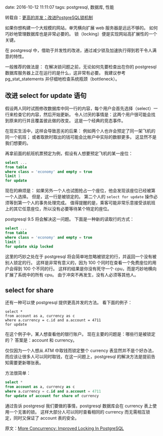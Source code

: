 date: 2016-10-12 11:11:07
tags: postgresql, 数据库, 性能


转载自：[更高的并发：改进PostgreSQL锁机制](http://www.csdn.net/article/2015-11-07/2826143)<br>

如果你想构建一个大规模的网站，单凭横向扩展 web 服务器是远远不够的。
如何巧妙地管理数据库也是非常必要的。
锁（locking）便是实现网站高扩展性的一个关键。

在 postgresql 中，借助于并发性的改进，通过减少锁及加速执行得到若干令人满意的特性。

一般推荐的做法是：
在解决锁问题之前，无论如何先要检查出在你的 postgresql 数据库服务器上正在运行的是什么，这非常有必要。
我建议参考 pg\_stat\_statements 并仔细地检查系统瓶颈（bottleneck）。


## 改进 select for update 语句

假设两人同时试图修改数据库中同一行的内容，每个用户会首先选择（select）一行来检查它的内容，然后开始更新。
令人讨厌的事情是：这两个用户很可能会找到原来的行并且覆盖彼此做的改变。
这是一个经典的竞态事件。

在现实生活中，这样会导致恶劣的后果：
例如两个人也许会预定了同一架飞机的同一个航班；
或者取款时取出的钱可能会比帐户中实际的数额更多。
这显然不是我们想要的。

再拿前面的航班机票预定为例，假设有人想要预定飞机的某一座位：

```sql
select ...
from table
where class = 'economy' and empty = true
limit 1
for update
```

现在的麻烦是：
如果另外一个人也试图抢占一个座位，他会发现该座位已经被第一个人选择。
但是，这一行是被锁定的。
第二个人的 `select for update` 操作必须等到第一个人的事务处理完成。
值得提醒的是，乘客可能非常乐意接受该航班上的其它任意座位，所以没有必要等待某个特定的座位。

postgresql 9.5 将会解决这一问题。
下面是一种新的读取行的方式：

```sql
select ...
from table
where class = 'economy' and empty = true
limit 1
for update skip locked
```

这里的巧妙之处在于 postgresql 将会简单地忽略被锁定的行，并返回一个没有被别人锁定的行。
这样是非常有意义的，因为 100 个同时在查看一个免费座位的用户会得到 100 个不同的行。
这样的结果是你没有死守一个 cpu，而是巧妙地横向扩展了系统中的所有 cpu。
由于冲突不再发生，没有人必须等其他人。


## select for share

还有一种可以使 postgresql 提供更高并发的方法。
看下面的例子：

```
select *
from account as a, currency as c
where a.currency = c.id and a.account = 4711
for update
```

在这个例子中，某人想查看他的银行账户。
现在主要的问题是：哪些行是被锁定的？
答案是：account 和 currency。

仅仅因为一个人想从 ATM 中取钱而锁定整个 currency 表显然并不是个好办法，
而应该让很多人可以同时取钱，在这一问题上，postgresql 的解决方法是提前告知需要更新哪张表。

方法很简单：

```sql
select *
from account as a, currency as c
where a.currency = c.id and a.account = 4711
for update of account for share of currency
```

通过告诉 postgresql 我们要做的事情，postgresql 数据库会在 currency 表上使用一个无害的锁。
这样大部分人可以同时查看相同的 currency 而无需相互锁定，同时又保证了 account 表的安全。


原文：[More Concurrency: Improved Locking In PostgreSQL](http://highscalability.com/blog/2015/10/13/more-concurrency-improved-locking-in-postgresql.html)
